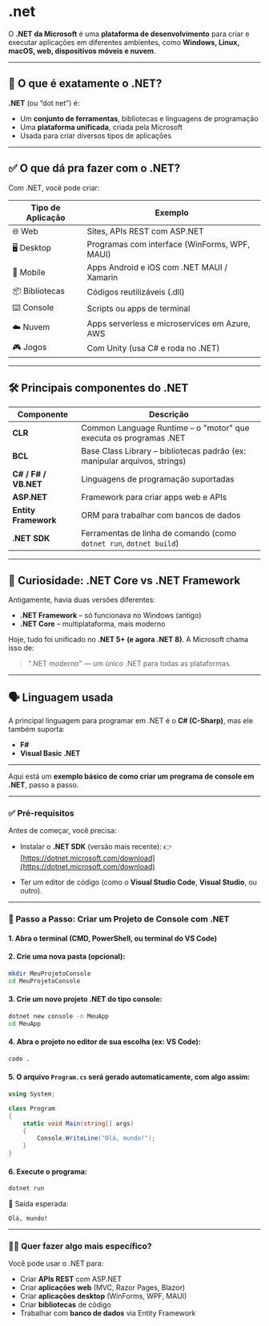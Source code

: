 # .net

O **.NET da Microsoft** é uma **plataforma de desenvolvimento** para criar e executar aplicações em diferentes ambientes, como **Windows, Linux, macOS, web, dispositivos móveis e nuvem**.

---

## 🧩 O que é exatamente o .NET?

**.NET** (ou “dot net”) é:

* Um **conjunto de ferramentas**, bibliotecas e linguagens de programação
* Uma **plataforma unificada**, criada pela Microsoft
* Usada para criar diversos tipos de aplicações

---

## ✅ O que dá pra fazer com o .NET?

Com .NET, você pode criar:

| Tipo de Aplicação | Exemplo                                       |
| ----------------- | --------------------------------------------- |
| 🌐 Web            | Sites, APIs REST com ASP.NET                  |
| 🖥️ Desktop       | Programas com interface (WinForms, WPF, MAUI) |
| 📱 Mobile         | Apps Android e iOS com .NET MAUI / Xamarin    |
| 📦 Bibliotecas    | Códigos reutilizáveis (.dll)                  |
| ⌨️ Console        | Scripts ou apps de terminal                   |
| ☁️ Nuvem          | Apps serverless e microservices em Azure, AWS |
| 🎮 Jogos          | Com Unity (usa C# e roda no .NET)             |

---

## 🛠️ Principais componentes do .NET

| Componente           | Descrição                                                                 |
| -------------------- | ------------------------------------------------------------------------- |
| **CLR**              | Common Language Runtime – o "motor" que executa os programas .NET         |
| **BCL**              | Base Class Library – bibliotecas padrão (ex: manipular arquivos, strings) |
| **C# / F# / VB.NET** | Linguagens de programação suportadas                                      |
| **ASP.NET**          | Framework para criar apps web e APIs                                      |
| **Entity Framework** | ORM para trabalhar com bancos de dados                                    |
| **.NET SDK**         | Ferramentas de linha de comando (como `dotnet run`, `dotnet build`)       |

---

## 🧠 Curiosidade: .NET Core vs .NET Framework

Antigamente, havia duas versões diferentes:

* **.NET Framework** – só funcionava no Windows (antigo)
* **.NET Core** – multiplataforma, mais moderno

Hoje, tudo foi unificado no **.NET 5+ (e agora .NET 8)**. A Microsoft chama isso de:

> ".NET moderno" — um único .NET para todas as plataformas.

---

## 🗣️ Linguagem usada

A principal linguagem para programar em .NET é o **C# (C-Sharp)**, mas ele também suporta:

* **F#**
* **Visual Basic .NET**

---

Aqui está um **exemplo básico de como criar um programa de console em .NET**, passo a passo.

---

### ✅ Pré-requisitos

Antes de começar, você precisa:

* Instalar o **.NET SDK** (versão mais recente):
  👉 [https://dotnet.microsoft.com/download](https://dotnet.microsoft.com/download)

* Ter um editor de código (como o **Visual Studio Code**, **Visual Studio**, ou outro).

---

### 🔧 Passo a Passo: Criar um Projeto de Console com .NET

#### 1. **Abra o terminal (CMD, PowerShell, ou terminal do VS Code)**

#### 2. **Crie uma nova pasta (opcional):**

```bash
mkdir MeuProjetoConsole
cd MeuProjetoConsole
```

#### 3. **Crie um novo projeto .NET do tipo console:**

```bash
dotnet new console -n MeuApp
cd MeuApp
```

#### 4. **Abra o projeto no editor de sua escolha** (ex: VS Code):

```bash
code .
```

#### 5. **O arquivo `Program.cs` será gerado automaticamente**, com algo assim:

```csharp
using System;

class Program
{
    static void Main(string[] args)
    {
        Console.WriteLine("Olá, mundo!");
    }
}
```

#### 6. **Execute o programa:**

```bash
dotnet run
```

📌 Saída esperada:

```
Olá, mundo!
```

---

### 👨‍💻 Quer fazer algo mais específico?

Você pode usar o .NET para:

* Criar **APIs REST** com ASP.NET
* Criar **aplicações web** (MVC, Razor Pages, Blazor)
* Criar **aplicações desktop** (WinForms, WPF, MAUI)
* Criar **bibliotecas** de código
* Trabalhar com **banco de dados** via Entity Framework




